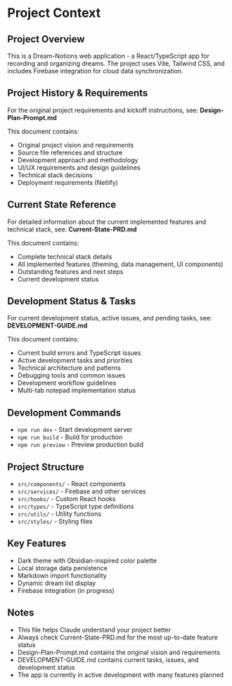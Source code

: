 # Project Context

## Project Overview
This is a Dream-Notions web application - a React/TypeScript app for recording and organizing dreams. The project uses Vite, Tailwind CSS, and includes Firebase integration for cloud data synchronization.

## Project History & Requirements
For the original project requirements and kickoff instructions, see: **Design-Plan-Prompt.md**

This document contains:
- Original project vision and requirements
- Source file references and structure
- Development approach and methodology
- UI/UX requirements and design guidelines
- Technical stack decisions
- Deployment requirements (Netlify)

## Current State Reference
For detailed information about the current implemented features and technical stack, see: **Current-State-PRD.md**

This document contains:
- Complete technical stack details
- All implemented features (theming, data management, UI components)
- Outstanding features and next steps
- Current development status

## Development Status & Tasks
For current development status, active issues, and pending tasks, see: **DEVELOPMENT-GUIDE.md**

This document contains:
- Current build errors and TypeScript issues
- Active development tasks and priorities
- Technical architecture and patterns
- Debugging tools and common issues
- Development workflow guidelines
- Multi-tab notepad implementation status

## Development Commands
- `npm run dev` - Start development server
- `npm run build` - Build for production
- `npm run preview` - Preview production build

## Project Structure
- `src/components/` - React components
- `src/services/` - Firebase and other services
- `src/hooks/` - Custom React hooks
- `src/types/` - TypeScript type definitions
- `src/utils/` - Utility functions
- `src/styles/` - Styling files

## Key Features
- Dark theme with Obsidian-inspired color palette
- Local storage data persistence
- Markdown import functionality
- Dynamic dream list display
- Firebase integration (in progress)

## Notes
- This file helps Claude understand your project better
- Always check Current-State-PRD.md for the most up-to-date feature status
- Design-Plan-Prompt.md contains the original vision and requirements
- DEVELOPMENT-GUIDE.md contains current tasks, issues, and development status
- The app is currently in active development with many features planned
